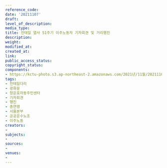 ```yaml
---
reference_code: 
date: '20211107'
draft: 
level_of_description: 
media_type: 
title: 전태일 열사 51주기 이주노동자 기자회견 및 거리행진
description: 
weight: 
modified_at: 
created_at: 
link: 
public_access_status: 
copyright_status: 
components:
- https://kctu-photo.s3.ap-northeast-2.amazonaws.com/2021년/11월/20211107-전태일+열사+51주기+이주노동자+기자회견+및+거리행진_전태일다리_광화문_청운효자동주민센터_기자회견_행진_총연맹_서울본부_공공운수노조_이주노동/_1D20197.jpg
tags:
- 전태일다리
- 광화문
- 청운효자동주민센터
- 기자회견
- 행진
- 총연맹
- 서울본부
- 공공운수노조
- 이주노동
creators:
- 
subjects:
- 
sources:
- 
venues:
- 
---
```

